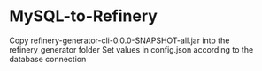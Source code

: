 # MySQL-to-Refinery

Copy refinery-generator-cli-0.0.0-SNAPSHOT-all.jar into the refinery_generator folder
Set values in config.json according to the database connection
